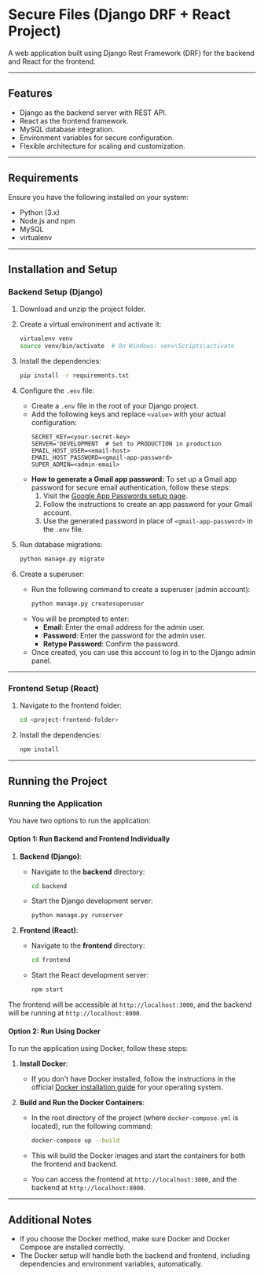 # Secure Files (Django DRF + React Project)

A web application built using Django Rest Framework (DRF) for the backend and React for the frontend.

---

## **Features**
- Django as the backend server with REST API.
- React as the frontend framework.
- MySQL database integration.
- Environment variables for secure configuration.
- Flexible architecture for scaling and customization.

---

## **Requirements**

Ensure you have the following installed on your system:
- Python (3.x)
- Node.js and npm
- MySQL
- virtualenv

---

## **Installation and Setup**

### **Backend Setup (Django)**

1. Download and unzip the project folder.

2. Create a virtual environment and activate it:
    ```bash
    virtualenv venv
    source venv/bin/activate  # On Windows: venv\Scripts\activate
    ```

3. Install the dependencies:
    ```bash
    pip install -r requirements.txt
    ```

4. Configure the `.env` file:
    - Create a `.env` file in the root of your Django project.
    - Add the following keys and replace `<value>` with your actual configuration:
        ```dotenv
        SECRET_KEY=<your-secret-key>
        SERVER='DEVELOPMENT  # Set to PRODUCTION in production
        EMAIL_HOST_USER=<email-host>
        EMAIL_HOST_PASSWORD=<gmail-app-password>
        SUPER_ADMIN=<admin-email>
        ```
    - **How to generate a Gmail app password:**
        To set up a Gmail app password for secure email authentication, follow these steps:
        1. Visit the [Google App Passwords setup page]([https://support.google.com/accounts/answer/185833?hl=en](https://www.youtube.com/watch?v=lSURGX0JHbA)).
        2. Follow the instructions to create an app password for your Gmail account.
        3. Use the generated password in place of `<gmail-app-password>` in the `.env` file.

5. Run database migrations:
    ```bash
    python manage.py migrate
    ```

6. Create a superuser:
    - Run the following command to create a superuser (admin account):
      ```bash
      python manage.py createsuperuser
      ```
    - You will be prompted to enter:
      - **Email**: Enter the email address for the admin user.
      - **Password**: Enter the password for the admin user.
      - **Retype Password**: Confirm the password.
    - Once created, you can use this account to log in to the Django admin panel.


---

### **Frontend Setup (React)**

1. Navigate to the frontend folder:
    ```bash
    cd <project-frontend-folder>
    ```

2. Install the dependencies:
    ```bash
    npm install
    ```
---

## **Running the Project**

### **Running the Application**

You have two options to run the application:

#### **Option 1: Run Backend and Frontend Individually**

1. **Backend (Django)**:
    - Navigate to the **backend** directory:
      ```bash
      cd backend
      ```
    - Start the Django development server:
      ```bash
      python manage.py runserver
      ```

2. **Frontend (React)**:
    - Navigate to the **frontend** directory:
      ```bash
      cd frontend
      ```
    - Start the React development server:
      ```bash
      npm start
      ```

The frontend will be accessible at `http://localhost:3000`, and the backend will be running at `http://localhost:8000`.


#### **Option 2: Run Using Docker**

To run the application using Docker, follow these steps:

1. **Install Docker**:
    - If you don't have Docker installed, follow the instructions in the official [Docker installation guide](https://docs.docker.com/get-docker/) for your operating system.

2. **Build and Run the Docker Containers**:
    - In the root directory of the project (where `docker-compose.yml` is located), run the following command:
      ```bash
      docker-compose up --build
      ```

    - This will build the Docker images and start the containers for both the frontend and backend.

    - You can access the frontend at `http://localhost:3000`, and the backend at `http://localhost:8000`.

---

## **Additional Notes**

- If you choose the Docker method, make sure Docker and Docker Compose are installed correctly.
- The Docker setup will handle both the backend and frontend, including dependencies and environment variables, automatically.
